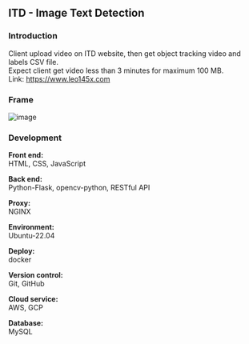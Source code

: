 ## ITD - Image Text Detection
### Introduction  
Client upload video on ITD website, then get object tracking video and labels CSV file.  
Expect client get video less than 3 minutes for maximum 100 MB.  
Link: https://www.leo145x.com

### Frame  

![image](https://github.com/Leo145x/ITD/assets/122880911/d133d52d-0df3-462d-9ad6-22ba6b94150c)

### Development  
**Front end:**  
HTML, CSS, JavaScript

**Back end:**  
Python-Flask, opencv-python, RESTful API

**Proxy:**  
NGINX 

**Environment:**  
Ubuntu-22.04   

**Deploy:**  
docker  

**Version control:**  
Git, GitHub  

**Cloud service:**  
AWS, GCP  

**Database:**  
MySQL
